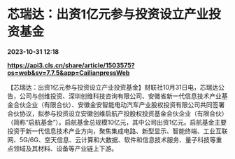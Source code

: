 # 芯瑞达：出资1亿元参与投资设立产业投资基金

**2023-10-31 12:18**

**https://api3.cls.cn/share/article/1503575?os=web&sv=7.7.5&app=CailianpressWeb**

【芯瑞达：出资1亿元参与投资设立产业投资基金】财联社10月31日电，芯瑞达公告，公司与创维投资、深圳创维科技咨询有限公司、安徽省新一代信息技术产业基金合伙企业（有限合伙）、安徽金安智能电动汽车产业股权投资有限公司共同签署合伙协议，拟参与投资设立安徽创维启航产投股权投资基金合伙企业（有限合伙）（简称“启航基金”）。启航基金总规模10亿元，其中公司出资1亿元。启航基金主要投资于新一代信息技术产业方向，聚焦集成电路、新型显示、智能终端、工业互联网、5G/6G、空天信息、云计算和大数据、软件和信息技术服务、量子科技等重点领域及其材料、设备等产业链上下游。